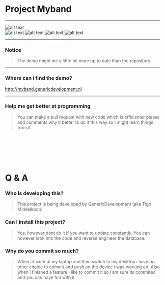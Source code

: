 # Project Myband 
___
![alt text](http://images.genericdevelopment.nl/Developed_using-Smarty-blue.svg)
<br/>
![alt text](http://images.genericdevelopment.nl/Developed_with-PHP-blue.svg)
![alt text](http://images.genericdevelopment.nl/Developed_with-HTML-blue.svg)
![alt text](http://images.genericdevelopment.nl/Developed_with-CSS-blue.svg)
![alt text](http://images.genericdevelopment.nl/Developed_with-JS-blue.svg)
___
### Notice
> The demo might me a little bit more up to date than the repository
___
### Where can i find the demo?
http://myband.genericdevelopment.nl
___
### Help me get better at programming
>You can make a pull request with new code which is efficienter please add comments why it better to do it this way so I might learn things from it. 
<br />
<br />
<br />
<br />
<br />

# Q & A
### Who is developing this?
>This project is being developed by GenericDevelopment (aka Tigo Middelkoop)

### Can I install this project?
>Yes, however dont do it if you want to update constantly. You can however look into the code and reverse engineer the database.

### Why do you commit so much?
>When at work at my laptop and then switch to my desktop i have no other choice to commit and push on the device i was working on. Also when i finished a feature i like to commit it so i am sure its commited and you can have fun with it